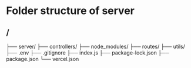 # Folder structure of server 
## /
├── server/
├── controllers/
├── node_modules/
├── routes/
├── utils/
├── .env
├── .gitignore
├── index.js
├── package-lock.json
├── package.json
└── vercel.json
